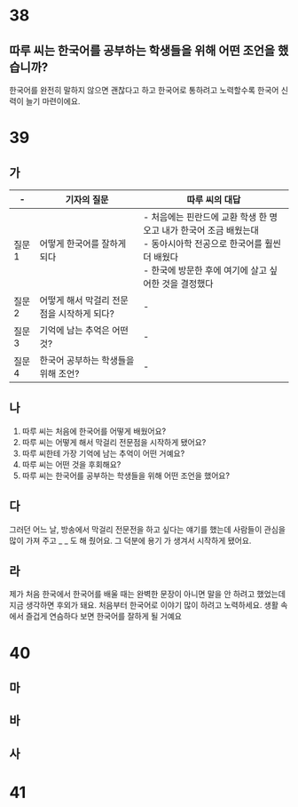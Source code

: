 # 38
## 따루 씨는 한국어를 공부하는 학생들을 위해 어떤 조언을 했습니까?
한국어를 완전히 말하지 않으면 괜찮다고 하고 한국어로 통하려고 노력할수록 한국어 신력이 늘기 마련이에요.
# 39
## 가
| -    | 기자의 질문                   | 따루 씨의 대답                                                                                                 |
| ---- | ------------------------ | -------------------------------------------------------------------------------------------------------- |
| 질문 1 | 어떻게 한국어를 잘하게 되다          | - 처음에는 핀란드에 교환 학생 한 명 오고 내가 한국어 조금 배웠는대<br>- 동아시아학 전공으로 한국어를 훨씬 더 배웠다<br>- 한국에 방문한 후에 여기에 살고 싶어한 것을 결정했다 |
| 질문 2 | 어떻게 해서 막걸리 전문점을 시작하게 되다? | -                                                                                                        |
| 질문 3 | 기억에 남는 추억은 어떤 것?         | -                                                                                                        |
| 질문 4 | 한국어 공부하는 학생들을 위해 조언?     | -                                                                                                        |
## 나
1. 따루 씨는 처음에 한국어를 어떻게 배웠어요?
2. 따루 씨는 어떻게 해서 막걸리 전문점을 시작하게 됐어요?
3. 따루 씨한테 가장 기억에 남는 추억이 어떤 거예요?
4. 따루 씨는 어떤 것을 후회해요?
5. 따루 씨는 한국어를 공부하는 학생들을 위해 어떤 조언을 했어요?
## 다
그러던 어느 날, 방송에서 막걸리 전문전을 하고 싶다는 얘기를 했는데 사람들이 관심을 많이 가져 주고 _ _ 도 해 줬어요. 그 덕분에 용기 가 생겨서 시작하게 됐어요.
## 라
제가 처음 한국에서 한국어를 배울 때는 완벽한 문장이 아니면 말을 안 하려고 했었는데 지금 생각하면 후외가 돼요. 처음부터 한국어로 이야기 많이 하려고 노력하세요. 생활 속에서 즐겁게 연슴하다 보면 한국어를 잘하게 될 거예요
# 40
## 마
## 바
## 사
# 41